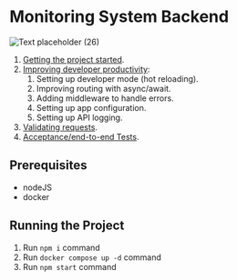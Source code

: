 # Monitoring System Backend
![Text placeholder (26)](https://user-images.githubusercontent.com/17026751/144744647-de7d0691-d109-41dc-ab5d-59d3b412cc0d.png)

1. [Getting the project started](https://youtu.be/MX3hlSgBLTI).
2. [Improving developer productivity](https://youtu.be/rflZhPzr_G4):
    1. Setting up developer mode (hot reloading).
    2. Improving routing with async/await.
    3. Adding middleware to handle errors.
    4. Setting up app configuration.
    5. Setting up API logging.
3. [Validating requests](https://youtu.be/QR-oi1PCaZk).
4. [Acceptance/end-to-end Tests](https://youtu.be/Ml51d87uoPo).

## Prerequisites

- nodeJS
- docker

## Running the Project

1. Run `npm i` command
2. Run `docker compose up -d` command
3. Run `npm start` command
